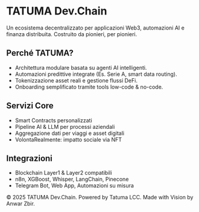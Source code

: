 </head>
<body>
  <div class="container">
    <h1>TATUMA Dev.Chain</h1>
    <p class="lead">Un ecosistema decentralizzato per applicazioni Web3, automazioni AI e finanza distribuita. Costruito da pionieri, per pionieri.</p><div class="section">
  <h2>Perché TATUMA?</h2>
  <ul>
    <li>Architettura modulare basata su agenti AI intelligenti.</li>
    <li>Automazioni predittive integrate (Es. Serie A, smart data routing).</li>
    <li>Tokenizzazione asset reali e gestione flussi DeFi.</li>
    <li>Onboarding semplificato tramite tools low-code & no-code.</li>
  </ul>
</div>

<div class="section">
  <h2>Servizi Core</h2>
  <ul>
    <li>Smart Contracts personalizzati</li>
    <li>Pipeline AI & LLM per processi aziendali</li>
    <li>Aggregazione dati per viaggi e asset digitali</li>
    <li>VolontaRealmente: impatto sociale via NFT</li>
  </ul>
</div>

<div class="section">
  <h2>Integrazioni</h2>
  <ul>
    <li>Blockchain Layer1 & Layer2 compatibili</li>
    <li>n8n, XGBoost, Whisper, LangChain, Pinecone</li>
    <li>Telegram Bot, Web App, Automazioni su misura</li>
  </ul>
</div>

<footer>
  &copy; 2025 TATUMA Dev.Chain. Powered by Tatuma LCC. Made with Vision by Anwar Zbir.
</footer>

  </div>
</body>
</html>
